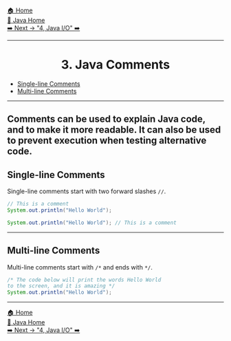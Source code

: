[🏠 Home](../../../README.md) <br/>
[🍵 Java Home](../Java.md) <br/>
[➡️ Next -> "4, Java I/O" ➡️](./4.%20Java%20-%20Input%20&%20Output.md)

---

<h1 style="text-align: center">3. Java Comments</h1>

- [Single-line Comments](#single-line-comments)
- [Multi-line Comments](#multi-line-comments)

---
Comments can be used to explain Java code, and to make it more readable. It can also be used to prevent execution when testing alternative code.
---

## Single-line Comments

Single-line comments start with two forward slashes `//`.

```java
// This is a comment
System.out.println("Hello World");
```

```java
System.out.println("Hello World"); // This is a comment
```
---

## Multi-line Comments
Multi-line comments start with `/*` and ends with `*/`.
```java
/* The code below will print the words Hello World
to the screen, and it is amazing */
System.out.println("Hello World");
```

---

[🏠 Home](../../../README.md) <br/>
[🍵 Java Home](../Java.md) <br/>
[➡️ Next -> "4, Java I/O" ➡️](./4.%20Java%20-%20Input%20&%20Output.md)
